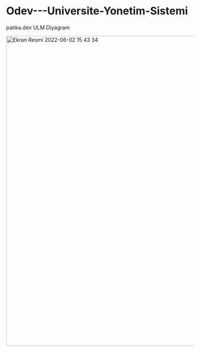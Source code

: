# Odev---Universite-Yonetim-Sistemi
patika.dev ULM Diyagram


<img width="831" alt="Ekran Resmi 2022-06-02 15 43 34" src="https://user-images.githubusercontent.com/105243448/171631889-98dc786f-9de2-4fae-b8fd-5d77325c4009.png">
